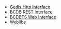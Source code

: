 * [Gedis Http Interface](/webinterface/gedis_http.md)
* [BCDB REST Interface](/webinterface/bcdb_rest.md)
* [BCDBFS Web Interface](/webinterface/bcdbfs.md)
* [Weblibs](/webinterface/weblibs.md)
